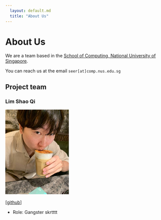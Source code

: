 ```yaml
---
  layout: default.md
  title: "About Us"
---
```


# About Us

We are a team based in the [School of Computing, National University of Singapore](http://www.comp.nus.edu.sg).

You can reach us at the email `seer[at]comp.nus.edu.sg`

## Project team

### Lim Shao Qi

<img src="images/limshaoqi.png" width="200px">

[[github](https://github.com/limshaoqi)]

* Role: Gangster skrtttt

